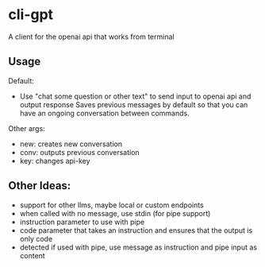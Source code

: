 # cli-gpt
A client for the openai api that works from terminal

## Usage
Default:
- Use "chat some question or other text" to send input to openai api and output response
Saves previous messages by default so that you can have an ongoing conversation between commands.

Other args:
- new: creates new conversation
- conv: outputs previous conversation
- key: changes api-key


## Other Ideas:
- support for other llms, maybe local or custom endpoints
- when called with no message, use stdin (for pipe support)
- instruction parameter to use with pipe
- code parameter that takes an instruction and ensures that the output is only code
- detected if used with pipe, use message as instruction and pipe input as content
